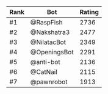 Rank|Bot|Rating
---|---|---
#1|@RaspFish|2736
#2|@Nakshatra3|2477
#3|@NilatacBot|2349
#4|@OpeningsBot|2291
#5|@anti-bot|2136
#6|@CatNail|2115
#7|@pawnrobot|1913
